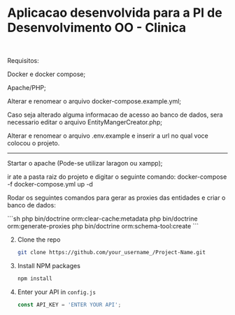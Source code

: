 <h1>Aplicacao desenvolvida para a PI de Desenvolvimento OO - Clinica</h1> <br/>

<p>Requisitos:</p>
<p>Docker e docker compose;</p>
<p>Apache/PHP;</p>
<p>Alterar e renomear o arquivo docker-compose.example.yml;</p>
<p>Caso seja alterado alguma informacao de acesso ao banco de dados, sera necessario editar o arquivo EntityMangerCreator.php;</p>
<p>Alterar e renomear o arquivo .env.example e inserir a url no qual voce colocou o projeto.</p>

<hr/>

<p>Startar o apache (Pode-se utilizar laragon ou xampp);</p>
<p>ir ate a pasta raiz do projeto e digitar o seguinte comando: docker-compose -f docker-compose.yml up -d</p>
<p>Rodar os seguintes comandos para gerar as proxies das entidades e criar o banco de dados: </p>
```sh
php bin/doctrine orm:clear-cache:metadata 
php bin/doctrine orm:generate-proxies 
php bin/doctrine orm:schema-tool:create 
```

2. Clone the repo
   ```sh
   git clone https://github.com/your_username_/Project-Name.git
   ```
3. Install NPM packages
   ```sh
   npm install
   ```
4. Enter your API in `config.js`
   ```js
   const API_KEY = 'ENTER YOUR API';
   ```